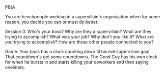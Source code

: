PBtA

You are henchpeople working in a supervillain's organization when for some
reason, you decide you can or must do better.

Session 0: Who's your boss? Why are they a supervillain? What are they trying to
accomplish? What was your job? Why don't you like it? What are *you* trying to
accomplish? How are these other people connected to you?

Game: Your boss has a clock counting down til his evil supervillain goal. That
countdown's got some countdowns. The Good Guy has his own clock for when he
bursts in and starts killing your coworkers and then saying oneliners. 
